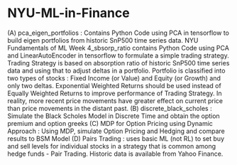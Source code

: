 # NYU-ML-in-Finance

(A) pca_eigen_portfolios : Contains Python Code using PCA in tensorflow to build eigen portfolios from historic SnP500 time series data.
NYU Fundamentals of ML Week 4_sbsorp_ratio contains Python Code using PCA and LinearAutoEncoder in tensorflow to formulate a simple trading strategy. 
Trading Strategy is based on absorption ratio of historic SnP500 time series data and using that to adjust deltas in a portfolio. 
Portfolio is classified into two types of stocks : Fixed Income (or Value) and Equity (or Growth) and only two deltas.
Exponential Weighted Returns should be used instead of Equally Weighted Returns to improve performance of Trading Strategy. 
In reality, more recent price movements have greater effect on current price than price movements in the distant past. 
(B) discrete_black_scholes : Simulate the Black Scholes Model in Discrete Time and obtain the option premium and option greeks
(C) MDP for Option Pricing using Dynamic Approach : Using MDP, simulate Option Pricing and Hedging and compare results to BSM Model
(D) Pairs Trading :  uses basic ML (not RL) to set buy and sell levels for individual stocks in a strategy that is common among hedge funds - Pair Trading.  Historic data is available from Yahoo Finance.

